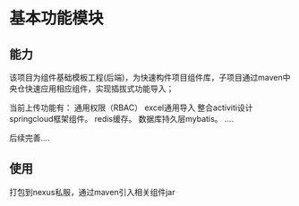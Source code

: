 # 基本功能模块

## 能力

该项目为组件基础模板工程(后端)，为快速构件项目组件库，子项目通过maven中央仓快速应用相应组件，实现插拔式功能导入；

当前上传功能有： 
通用权限（RBAC）
 excel通用导入
 整合activiti设计 
springcloud框架组件。
 redis缓存。 
数据库持久层mybatis。 
.... 

后续完善....

## 使用
打包到nexus私服，通过maven引入相关组件jar

